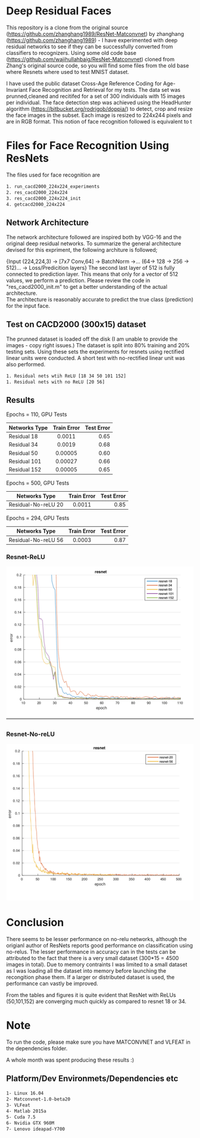 # Deep Residual Faces

This repository is a clone from the original source (https://github.com/zhanghang1989/ResNet-Matconvnet) by zhanghang (https://github.com/zhanghang1989) - 
I have experimented with deep residual networks to see if they can be successfully converted from classifiers to recognizers. Using some old code base (https://github.com/wajihullahbaig/ResNet-Matconvnet) cloned from Zhang's original source code, so you will find some files from the old base where Resnets where used to test MNIST dataset.

I have used the public dataset Cross-Age Reference Coding for Age-Invariant Face Recognition and Retrieval for my tests. The data set was prunned,cleaned and recitifed for a set of 300 individuals with 15 images per individual. The face detection step was achieved using the HeadHunter algorithm (https://bitbucket.org/rodrigob/doppia/) to detect, crop and resize the face images in the subset. 
Each image is resized to 224x244 pixels and are in RGB format. This notion of face recognition followed is equivalent to t

# Files for Face Recognition Using ResNets
The files used for face recognition are

	1. run_cacd2000_224x224_experiments
	2. res_cacd2000_224x224
	3. res_cacd2000_224x224_init
	4. getcacd2000_224x224

## Network Architecture
The network architecture followed are inspired both by VGG-16 and the original deep residual networks.
To summarize the general architecture devised for this expriment, the following architure is followed; 

{Input (224,224,3) -> [7x7 Conv,64] -> BatchNorm ->... (64-> 128 -> 256 -> 512)... -> Loss/Predicition layers}
The second last layer of 512 is fully connected to prediction layer. This means that only for a vector of 512 values, we perform
a prediction. 
Please review the code in "res_cacd2000_init.m" to get a better understanding of the actual architecture.    
The architecture is reasonably accurate to predict the true class (prediction) for the input face. 

## Test on CACD2000 (300x15) dataset
The prunned dataset is loaded off the disk (I am unable to provide the images - copy right issues.) The dataset is split into 80% training and 20% testing sets.
Using these sets the experiments for resnets using rectified linear units were conducted. A short test with no-rectified linear unit was also performed. 

	1. Residual nets wtih ReLU [18 34 50 101 152]
	1. Residual nets with no ReLU [20 56]

## Results 

Epochs = 110, GPU Tests 

| Networks Type        | Train Error  | Test Error |
| ---------------------|:------------:| ----------:|
| Residual 18          | 0.0011       | 0.65       | 
| Residual 34	       | 0.0019       | 0.68       | 
| Residual 50	       | 0.00005      | 0.60       | 
| Residual 101	       | 0.00027      | 0.66       |
| Residual 152	       | 0.00005      | 0.65       |  

Epochs = 500, GPU Tests 

| Networks Type        | Train Error  | Test Error |
| ---------------------|:------------:| ----------:|
| Residual-No-reLU 20  | 0.0011       | 0.85	   | 

Epochs = 294, GPU Tests 

| Networks Type        | Train Error  | Test Error |
| ---------------------|:------------:| ----------:|
| Residual-No-reLU 56  | 0.0003       | 0.87       | 
		         

### Resnet-ReLU 
![Residual nets](https://github.com/wajihullahbaig/Deep-Residual-Faces/blob/master/figures/resnet-relu.png)

### Resnet-No-reLU 
![Residual-No-ReLU nets](https://github.com/wajihullahbaig/Deep-Residual-Faces/blob/master/figures/resnet-no-relu.png)


# Conclusion
There seems to be lesser performance on no-relu networks, although the origianl author of ResNets reports good performance on classification using no-relus. 
The lesser performance in accuracy can in the tests can be attributed to the fact that there is a very small dataset (300*15 = 4500 images in total). 
Due to memory contraints I was limited to a small dataset as I was loading all the dataset into memory before launching the recongition phase them. 
If a larger or distributed dataset is used, the performance can vastly be improved.

From the tables and figures it is quite evident that ResNet with ReLUs (50,101,152) are converging much quickly as compared to resnet 18 or 34. 

# Note
To run the code, please make sure you have MATCONVNET and VLFEAT in the dependencies folder.
 
A whole month was spent producing these results :)  

## Platform/Dev Environmets/Dependencies etc

	1- Linux 16.04
	2- Matconvnet-1.0-beta20
	3- VLFeat
	4- Matlab 2015a
	5- Cuda 7.5
	6- Nvidia GTX 960M
	7- Lenovo ideapad-Y700
